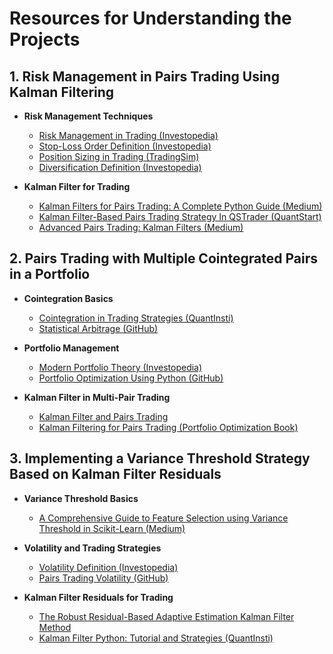 # Resources for Understanding the Projects

## 1. Risk Management in Pairs Trading Using Kalman Filtering

- **Risk Management Techniques**  
  - [Risk Management in Trading (Investopedia)](https://www.investopedia.com/articles/trading/09/risk-management.asp)  
  - [Stop-Loss Order Definition (Investopedia)](https://www.investopedia.com/terms/s/stop-loss-order.asp)  
  - [Position Sizing in Trading (TradingSim)](https://www.tradingsim.com/blog/position-sizing/)  
  - [Diversification Definition (Investopedia)](https://www.investopedia.com/terms/d/diversification.asp)  

- **Kalman Filter for Trading**  
  - [Kalman Filters for Pairs Trading: A Complete Python Guide (Medium)](https://theaiquant.medium.com/kalman-filters-are-a-powerful-tool-in-the-world-of-finance-for-modeling-and-predicting-time-series-6b4c614244d3)  
  - [Kalman Filter-Based Pairs Trading Strategy In QSTrader (QuantStart)](https://www.quantstart.com/articles/kalman-filter-based-pairs-trading-strategy-in-qstrader/)  
  - [Advanced Pairs Trading: Kalman Filters (Medium)](https://medium.com/@ab.jannatpour/advanced-pairs-trading-kalman-filters-b171144ce6d5)  

## 2. Pairs Trading with Multiple Cointegrated Pairs in a Portfolio

- **Cointegration Basics**  
  - [Cointegration in Trading Strategies (QuantInsti)](https://blog.quantinsti.com/cointegration/)  
  - [Statistical Arbitrage (GitHub)](https://github.com/snake0/statistical-arbitrage)  

- **Portfolio Management**  
  - [Modern Portfolio Theory (Investopedia)](https://www.investopedia.com/terms/m/modernportfoliotheory.asp)  
  - [Portfolio Optimization Using Python (GitHub)](https://github.com/RomanMichaelPaolucci/portfolio-optimization)  

- **Kalman Filter in Multi-Pair Trading**  
  - [Kalman Filter and Pairs Trading](https://letianzj.github.io/kalman-filter-pairs-trading.html)  
  - [Kalman Filtering for Pairs Trading (Portfolio Optimization Book)](https://bookdown.org/palomar/portfoliooptimizationbook/15.6-kalman-pairs-trading.html)  

## 3. Implementing a Variance Threshold Strategy Based on Kalman Filter Residuals

- **Variance Threshold Basics**  
  - [A Comprehensive Guide to Feature Selection using Variance Threshold in Scikit-Learn (Medium)](https://medium.com/aimonks/a-comprehensive-guide-to-feature-selection-using-variance-threshold-in-scikit-learn-0b10146aa71f)  

- **Volatility and Trading Strategies**  
  - [Volatility Definition (Investopedia)](https://www.investopedia.com/terms/v/volatility.asp)  
  - [Pairs Trading Volatility (GitHub)](https://github.com/smrfeld/pairs_trading_volatility)  

- **Kalman Filter Residuals for Trading**  
  - [The Robust Residual-Based Adaptive Estimation Kalman Filter Method](https://pubs.aip.org/aip/rsi/article/91/10/104501/363494/The-robust-residual-based-adaptive-estimation)  
  - [Kalman Filter Python: Tutorial and Strategies (QuantInsti)](https://blog.quantinsti.com/kalman-filter/)  
